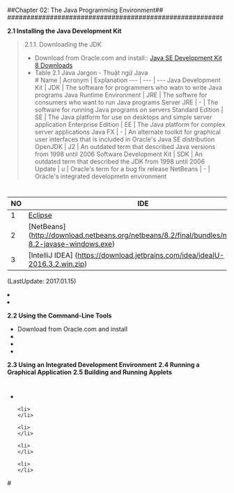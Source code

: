 ##Chapter 02: The Java Programming Environment##
########################################################

**2.1 Installing the Java Development Kit**
> 2.1.1. Downloading the JDK
    <ul>
        <li>Download from Oracle.com and install:: 
        [Java SE Development Kit 8 Downloads](http://www.oracle.com/technetwork/java/javase/downloads/jdk8-downloads-2133151.html) 
        </li>
        <li>Table 2.1 Java Jargon - Thuật ngữ Java </li>
        #
Name | Acronym | Explanation
--- | --- | ---
Java Development Kit | JDK | The software for programmers who watn to write Java programs
Java Runtime Environment | JRE | The softwre for consumers who want to run Java programs
Server JRE | - | The software for running Java programs on servers
Standard Edition | SE | The Java platform for use on desktops and simple server application
Enterprise Edition | EE | The Java platform for complex server applications
Java FX | - | An alternate toolkit for graphical user interfaces that is included in Oracle's Java SE distribution
OpenJDK | J2 | An outdated term that described Java versions from 1998 until 2006
Software Development Kit | SDK | An outdated term that described the JDK from 1998 until 2006
Update | u | Oracle's term for a bug fix release
NetBeans | - | Oracle's integrated developmetn environment


#

NO | IDE             
---|-----------------
 1 |[Eclipse](https://eclipse.org/downloads/download.php?file=/technology/epp/downloads/release/neon/2/eclipse-java-neon-2-win32-x86_64.zip)      
 2 |[NetBeans] (http://download.netbeans.org/netbeans/8.2/final/bundles/netbeans-8.2-javase-windows.exe)
 3 |[IntelliJ IDEA] (https://download.jetbrains.com/idea/ideaIU-2016.3.2.win.zip)
(LastUpdate: 2017.01.15)
        <li>
        </li>
        <li>
        </li>
    </ul>



**2.2 Using the Command-Line Tools**
<ul>
<li>Download from Oracle.com and install</li>
<li></li>
<li></li>
<li></li>
</ul>

**2.3 Using an Integrated Development Environment**
**2.4 Running a Graphical Application**
**2.5 Building and Running Applets**





#
<ul>
    <li>
    </li>

    <li>
    </li>

    <li>
    </li>

    <li>
    </li>

    <li>
    </li>
</ul>
#

